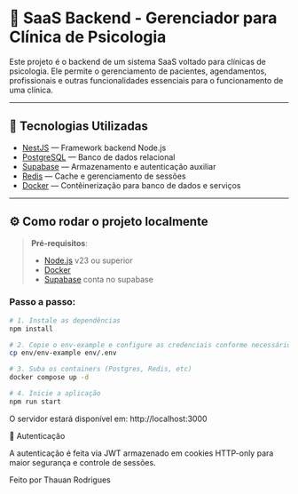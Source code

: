 # 🧠 SaaS Backend - Gerenciador para Clínica de Psicologia

Este projeto é o backend de um sistema SaaS voltado para clínicas de psicologia. Ele permite o gerenciamento de pacientes, agendamentos, profissionais e outras funcionalidades essenciais para o funcionamento de uma clínica.

---

## 🚀 Tecnologias Utilizadas

- [NestJS](https://nestjs.com/) — Framework backend Node.js
- [PostgreSQL](https://www.postgresql.org/) — Banco de dados relacional
- [Supabase](https://supabase.com/) — Armazenamento e autenticação auxiliar
- [Redis](https://redis.io/) — Cache e gerenciamento de sessões
- [Docker](https://www.docker.com/) — Contêinerização para banco de dados e serviços

---

## ⚙️ Como rodar o projeto localmente

> **Pré-requisitos**:  
> - [Node.js](https://nodejs.org/) v23 ou superior  
> - [Docker](https://www.docker.com/)
> - [Supabase](https://supabase.com/) conta no supabase

### Passo a passo:

```bash
# 1. Instale as dependências
npm install

# 2. Copie o env-example e configure as credenciais conforme necessário
cp env/env-example env/.env

# 3. Suba os containers (Postgres, Redis, etc)
docker compose up -d

# 4. Inicie a aplicação
npm run start
```
    
O servidor estará disponível em: http://localhost:3000

🔐 Autenticação

A autenticação é feita via JWT armazenado em cookies HTTP-only para maior segurança e controle de sessões.

  Feito por Thauan Rodrigues